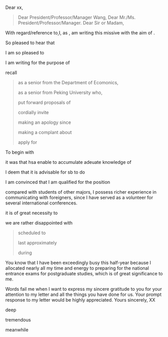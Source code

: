 Dear xx,

>Dear President/Professor/Manager Wang,
>Dear Mr./Ms. President/Professor/Manager.
>Dear Sir or Madam,

With regard/reference to<u>            </u> I, as <u>            </u>, am writing this missive with the aim of <u>            </u>.



So pleased to hear that

I am so pleased to

I am writing for the purpose of

recall

>as a senior from the Department of Ecomonics,
>
>as a senior from Peking University who,
>
>put forward proposals of
>
>cordially invite
>
>making an apology since 
>
>making a complant about
>
>apply for

To begin with 

it was that hsa enable to accumulate adeuate knowledge of 

I deem that it is advisable for sb to do

I am convinced that I am qualified for the position

compared with students of other majors, I possess richer experience in communicating with foreigners, since I have served as a volunteer for several international conferences.

it is of great necessity to

we are rather disappointed with



>scheduled to
>
>last approximately
>
>during

You know that I have been exceedingly busy this half-year because I allocated nearly all my time and energy to preparing for the national entrance exams for
postgraduate studies, which is of great significance to me. 



Words fail me when I want to express my sincere gratitude to you for your attention to my letter and all the things you have done for us. Your prompt response to my letter would be highly appreciated.
Yours sincerely,
XX

deep

tremendous

meanwhile